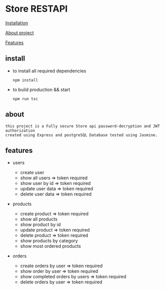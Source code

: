 # Store RESTAPI

[Installation](#install)

[About project](#about)

[Features](#features)

## install
- to install all required dependencies

    `npm install`

- to build production && start

    `npm run tsc`

## about

    this project is a Fully secure Store api password-decryption and JWT authorization
    created using Express and postgreSQL Database tested using Jasmine.

## features

- users 
    - create user
    - show all users => token required
    - show user by id => token required 
    - update user data => token required 
    - delete user data => token required

- products
    - create product => token required 
    - show all products 
    - show product by id 
    - update product => token required 
    - delete product => token required 
    - show products by category
    - show most ordered products
- orders 
    - create orders by user => token required
    - show order by user => token required 
    - show completed orders by users => token required 
    - delete orders by user => token required 